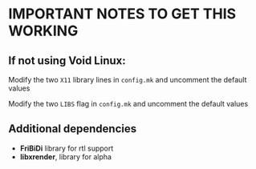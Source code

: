 # IMPORTANT NOTES TO GET THIS WORKING

## If not using Void Linux:

Modify the two `X11` library lines in `config.mk` and uncomment the default values

Modify the two `LIBS` flag in `config.mk` and uncomment the default values


## Additional dependencies

* **FriBiDi** library for rtl support
* **libxrender**, library for alpha